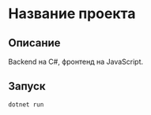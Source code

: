 # Название проекта

## Описание
Backend на C#, фронтенд на JavaScript.

## Запуск
```bash
dotnet run